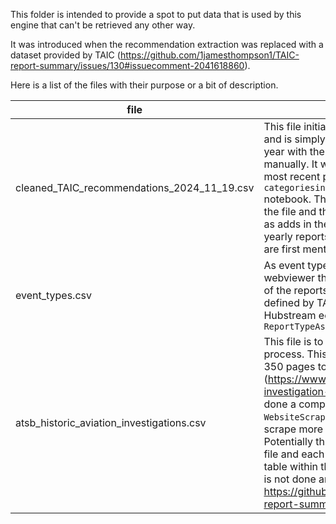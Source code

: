 This folder is intended to provide a spot to put data that is used by this engine that can't be retrieved any other way.

It was introduced when the recommendation extraction was replaced with a dataset provided by TAIC (https://github.com/1jamesthompson1/TAIC-report-summary/issues/130#issuecomment-2041618860).

Here is a list of the files with their purpose or a bit of description.

| file | description |
| --- | ---- |
| cleaned_TAIC_recommendations_2024_11_19.csv | This file initially comes from TAIC directly and is simply a dataset they update each year with the new recommendations manually. It was first introduced [here](https://github.com/1jamesthompson1/TAIC-report-summary/issues/130#issuecomment-2041618860). Its most recent processing has happened in the `categoriesing_recommendations.ipynb` notebook. This does two things. Cleans up the file and the column names etc. As well as adds in the official responses from the yearly reports to the minister. The reports are first mentioned [here](https://github.com/1jamesthompson1/TAIC-report-summary/commit/999d9a28f192313ef81dcbbb078302bca6320023).|
| event_types.csv | As event types have been added to the webviewer these need to be assigned to all of the reports. These event types are defined by TAIC and are used within the Hubstream ecosystem. This set is used by `ReportTypeAssignment.py`
| atsb_historic_aviation_investigations.csv | This file is to speed up the web scraping process. This is because there are about 350 pages to the ATSB aviation report table (https://www.atsb.gov.au/aviation-investigation-reports). Therefore I have done a complete run through and `WebsiteScraping.py` uses this file to not scrape more pages then it has too. Potentially this could be moved to the output file and each agency could maintain its own table within the output folder. Currently this is not done and is discussed here: https://github.com/1jamesthompson1/TAIC-report-summary/issues/259